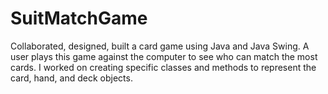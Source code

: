# SuitMatchGame
Collaborated, designed, built a card game using Java and Java Swing. A user plays this game against the computer to see who can match the most cards. I worked on creating specific classes and methods to represent the card, hand, and deck objects.
